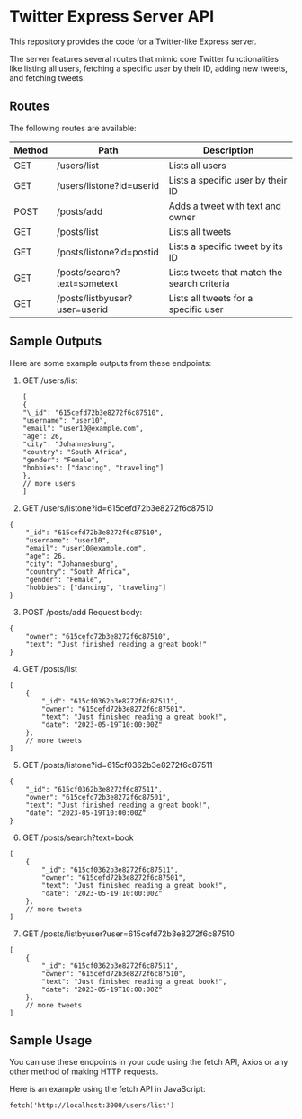 # Twitter Express Server API

This repository provides the code for a Twitter-like Express server.

The server features several routes that mimic core Twitter functionalities like listing all users, fetching a specific user by their ID, adding new tweets, and fetching tweets.

## Routes

The following routes are available:

| Method | Path                          | Description                                 |
| ------ | ----------------------------- | ------------------------------------------- |
| GET    | /users/list                   | Lists all users                             |
| GET    | /users/listone?id=userid      | Lists a specific user by their ID           |
| POST   | /posts/add                    | Adds a tweet with text and owner            |
| GET    | /posts/list                   | Lists all tweets                            |
| GET    | /posts/listone?id=postid      | Lists a specific tweet by its ID            |
| GET    | /posts/search?text=sometext   | Lists tweets that match the search criteria |
| GET    | /posts/listbyuser?user=userid | Lists all tweets for a specific user        |

## Sample Outputs

Here are some example outputs from these endpoints:

1. GET /users/list

   ```
   [
   {
   "\_id": "615cefd72b3e8272f6c87510",
   "username": "user10",
   "email": "user10@example.com",
   "age": 26,
   "city": "Johannesburg",
   "country": "South Africa",
   "gender": "Female",
   "hobbies": ["dancing", "traveling"]
   },
   // more users
   ]
   ```

2. GET /users/listone?id=615cefd72b3e8272f6c87510

```
{
    "_id": "615cefd72b3e8272f6c87510",
    "username": "user10",
    "email": "user10@example.com",
    "age": 26,
    "city": "Johannesburg",
    "country": "South Africa",
    "gender": "Female",
    "hobbies": ["dancing", "traveling"]
}
```

3. POST /posts/add
   Request body:

```
{
    "owner": "615cefd72b3e8272f6c87510",
    "text": "Just finished reading a great book!"
}
```

4. GET /posts/list

```
[
    {
        "_id": "615cf0362b3e8272f6c87511",
        "owner": "615cefd72b3e8272f6c87501",
        "text": "Just finished reading a great book!",
        "date": "2023-05-19T10:00:00Z"
    },
    // more tweets
]
```

5. GET /posts/listone?id=615cf0362b3e8272f6c87511

```
{
    "_id": "615cf0362b3e8272f6c87511",
    "owner": "615cefd72b3e8272f6c87501",
    "text": "Just finished reading a great book!",
    "date": "2023-05-19T10:00:00Z"
}
```

6. GET /posts/search?text=book

```
[
    {
        "_id": "615cf0362b3e8272f6c87511",
        "owner": "615cefd72b3e8272f6c87501",
        "text": "Just finished reading a great book!",
        "date": "2023-05-19T10:00:00Z"
    },
    // more tweets
]
```

7. GET /posts/listbyuser?user=615cefd72b3e8272f6c87510

```
[
    {
        "_id": "615cf0362b3e8272f6c87511",
        "owner": "615cefd72b3e8272f6c87510",
        "text": "Just finished reading a great book!",
        "date": "2023-05-19T10:00:00Z"
    },
    // more tweets
]
```

## Sample Usage

You can use these endpoints in your code using the fetch API, Axios or any other method of making HTTP requests.

Here is an example using the fetch API in JavaScript:

`fetch('http://localhost:3000/users/list')`
